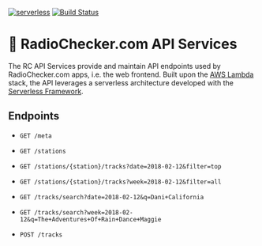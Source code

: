 [![serverless](http://public.serverless.com/badges/v3.svg)](http://www.serverless.com)
[![Build Status](https://travis-ci.org/RadioCheckerApp/api.svg?branch=master)](https://travis-ci.org/RadioCheckerApp/api)

# 🔌 RadioChecker.com API Services
The RC API Services provide and maintain API endpoints used by
RadioChecker.com apps, i.e. the web frontend. Built upon the
[AWS Lambda](https://aws.amazon.com/lambda) stack, the API leverages a
serverless architecture developed with the
[Serverless Framework](https://serverless.com).

## Endpoints
- `GET /meta`
- `GET /stations`
- `GET /stations/{station}/tracks?date=2018-02-12&filter=top`
- `GET /stations/{station}/tracks?week=2018-02-12&filter=all`
- `GET /tracks/search?date=2018-02-12&q=Dani+California`
- `GET /tracks/search?week=2018-02-12&q=The+Adventures+Of+Rain+Dance+Maggie`

- `POST /tracks`